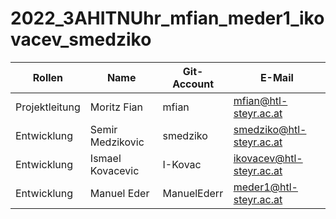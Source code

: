 # 2022_3AHITNUhr_mfian_meder1_ikovacev_smedziko

| Rollen         | Name             | Git-Account | E-Mail                   |
|----------------|------------------|-------------|--------------------------|
| Projektleitung | Moritz Fian      | mfian       | mfian@htl-steyr.ac.at    |
| Entwicklung    | Semir Medzikovic | smedziko    | smedziko@htl-steyr.ac.at |
| Entwicklung    | Ismael Kovacevic | I-Kovac     | ikovacev@htl-steyr.ac.at |
| Entwicklung    | Manuel Eder      | ManuelEderr | meder1@htl-steyr.ac.at   |

